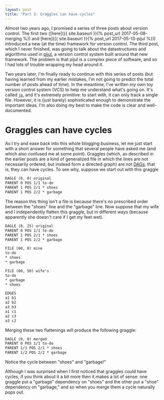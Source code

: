 ```yaml
---
layout: post
title: "Part 3: Graggles can have cycles"
---
```


Almost two years ago, I promised a series of three posts about version control.
The first two
([here]({{ site.baseurl }}{% post_url 2017-05-08-merging %})
and [here]({{ site.baseurl }}{% post_url 2017-05-13-pijul %}))
introduced a new (at the time)
framework for version control. The third post, which I never finished, was
going to talk about the datastructures and algorithms used in
[pijul](https://pijul.com), a version control system built around that new
framework. The problem is that pijul is a complex piece of software, and so I
had lots of trouble wrapping my head around it.

Two years later, I'm finally ready to continue with this series of posts (but
having learned from my earlier mistakes, I'm not going to predict the total
number of posts ahead of time). In the meantime, I've written my own toy
version control system (VCS) to help me understand what's going on. It's called
[`jp`](https://github.com/jneem/jp), and it's extremely primitive: to start
with, it can only track a single file. However, it is (just barely)
sophisticated enough to demonstrate the important ideas. I'm also doing my best
to make the code is clear and well-documented.

# Graggles can have cycles

As I try and ease back into this whole blogging business, let me just start
with a short answer for something that several people have asked me (and which
also confused me at some point). Graggles (which, as described in the earlier
posts are a kind of generalized file in which the lines are not necessarily
ordered, but instead form a directed graph) are not
[DAGs](https://en.wikipedia.org/wiki/Directed_acyclic_graph); that is, they can
have cycles. To see why, suppose we start out with this graggle

```tikz
DAGLE (0, 0) original
PARENT 0 POS 1/1 to-do
PARENT 1 POS 2/1 * shoes
PARENT 1 POS 2/2 * garbage
```

The reason this thing isn't a file is because there's no prescribed order
between the "shoes" line and the "garbage" line. Now suppose that my wife and I
independently flatten this graggle, but in different ways (because apparently
she doesn't care if I get my feet wet).

```tikz
DAGLE (0, 25) original
PARENT 0 POS 1/1 to-do
PARENT 1 POS 2/1 * shoes
PARENT 1 POS 2/2 * garbage

FILE (60, 0) mine
to-do
* shoes
* garbage

FILE (60, 50) wife's
to-do
* garbage
* shoes

EDGES
a1 b1
a2 b2
a3 b3
a1 c1
a2 c3
a3 c2
```

Merging these two flattenings will produce the following graggle:

```tikz
DAGLE (0, 0) merged
PARENT 0 POS 1/1 to-do
PARENT 1/3 POS 2/1 * shoes
PARENT 1/2 POS 2/2 * garbage
```

Notice the cycle between "shoes" and "garbage!"

Although I was surprised when I first noticed that graggles could have cycles, if
you think about it a bit more then it makes a lot of sense: one graggle put a
"garbage" dependency on "shoes" and the other put a "shoe" dependency on "garbage,"
and so when you merge them a cycle naturally pops out.

